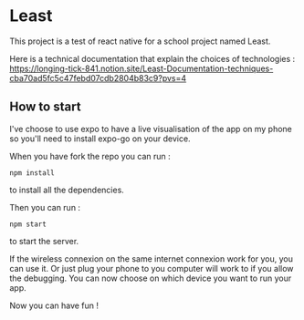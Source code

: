 # Least
This project is a test of react native for a school project named Least.

Here is a technical documentation that explain the choices of technologies : https://longing-tick-841.notion.site/Least-Documentation-techniques-cba70ad5fc5c47febd07cdb2804b83c9?pvs=4

## How to start

I've choose to use expo to have a live visualisation of the app on my phone so you'll need to install expo-go on your device.

When you have fork the repo you can run :
```
npm install
```
to install all the dependencies.

Then you can run :
```
npm start
```
to start the server.

If the wireless connexion on the same internet connexion work for you, you can use it. Or just plug your phone to you computer will work to if you allow the debugging.
You can now choose on which device you want to run your app.

Now you can have fun !
